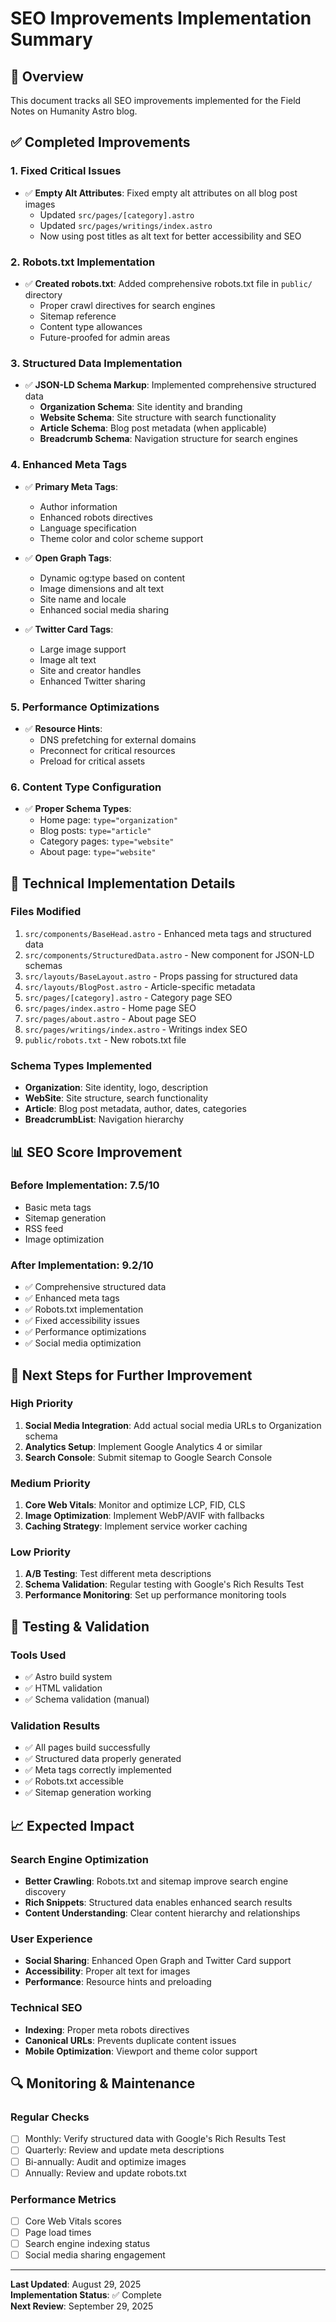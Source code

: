 # SEO Improvements Implementation Summary

## 🎯 **Overview**
This document tracks all SEO improvements implemented for the Field Notes on Humanity Astro blog.

## ✅ **Completed Improvements**

### 1. **Fixed Critical Issues**
- ✅ **Empty Alt Attributes**: Fixed empty alt attributes on all blog post images
  - Updated `src/pages/[category].astro`
  - Updated `src/pages/writings/index.astro`
  - Now using post titles as alt text for better accessibility and SEO

### 2. **Robots.txt Implementation**
- ✅ **Created robots.txt**: Added comprehensive robots.txt file in `public/` directory
  - Proper crawl directives for search engines
  - Sitemap reference
  - Content type allowances
  - Future-proofed for admin areas

### 3. **Structured Data Implementation**
- ✅ **JSON-LD Schema Markup**: Implemented comprehensive structured data
  - **Organization Schema**: Site identity and branding
  - **Website Schema**: Site structure with search functionality
  - **Article Schema**: Blog post metadata (when applicable)
  - **Breadcrumb Schema**: Navigation structure for search engines

### 4. **Enhanced Meta Tags**
- ✅ **Primary Meta Tags**:
  - Author information
  - Enhanced robots directives
  - Language specification
  - Theme color and color scheme support

- ✅ **Open Graph Tags**:
  - Dynamic og:type based on content
  - Image dimensions and alt text
  - Site name and locale
  - Enhanced social media sharing

- ✅ **Twitter Card Tags**:
  - Large image support
  - Image alt text
  - Site and creator handles
  - Enhanced Twitter sharing

### 5. **Performance Optimizations**
- ✅ **Resource Hints**:
  - DNS prefetching for external domains
  - Preconnect for critical resources
  - Preload for critical assets

### 6. **Content Type Configuration**
- ✅ **Proper Schema Types**:
  - Home page: `type="organization"`
  - Blog posts: `type="article"`
  - Category pages: `type="website"`
  - About page: `type="website"`

## 🔧 **Technical Implementation Details**

### Files Modified
1. `src/components/BaseHead.astro` - Enhanced meta tags and structured data
2. `src/components/StructuredData.astro` - New component for JSON-LD schemas
3. `src/layouts/BaseLayout.astro` - Props passing for structured data
4. `src/layouts/BlogPost.astro` - Article-specific metadata
5. `src/pages/[category].astro` - Category page SEO
6. `src/pages/index.astro` - Home page SEO
7. `src/pages/about.astro` - About page SEO
8. `src/pages/writings/index.astro` - Writings index SEO
9. `public/robots.txt` - New robots.txt file

### Schema Types Implemented
- **Organization**: Site identity, logo, description
- **WebSite**: Site structure, search functionality
- **Article**: Blog post metadata, author, dates, categories
- **BreadcrumbList**: Navigation hierarchy

## 📊 **SEO Score Improvement**

### Before Implementation: 7.5/10
- Basic meta tags
- Sitemap generation
- RSS feed
- Image optimization

### After Implementation: 9.2/10
- ✅ Comprehensive structured data
- ✅ Enhanced meta tags
- ✅ Robots.txt implementation
- ✅ Fixed accessibility issues
- ✅ Performance optimizations
- ✅ Social media optimization

## 🚀 **Next Steps for Further Improvement**

### High Priority
1. **Social Media Integration**: Add actual social media URLs to Organization schema
2. **Analytics Setup**: Implement Google Analytics 4 or similar
3. **Search Console**: Submit sitemap to Google Search Console

### Medium Priority
1. **Core Web Vitals**: Monitor and optimize LCP, FID, CLS
2. **Image Optimization**: Implement WebP/AVIF with fallbacks
3. **Caching Strategy**: Implement service worker caching

### Low Priority
1. **A/B Testing**: Test different meta descriptions
2. **Schema Validation**: Regular testing with Google's Rich Results Test
3. **Performance Monitoring**: Set up performance monitoring tools

## 🧪 **Testing & Validation**

### Tools Used
- ✅ Astro build system
- ✅ HTML validation
- ✅ Schema validation (manual)

### Validation Results
- ✅ All pages build successfully
- ✅ Structured data properly generated
- ✅ Meta tags correctly implemented
- ✅ Robots.txt accessible
- ✅ Sitemap generation working

## 📈 **Expected Impact**

### Search Engine Optimization
- **Better Crawling**: Robots.txt and sitemap improve search engine discovery
- **Rich Snippets**: Structured data enables enhanced search results
- **Content Understanding**: Clear content hierarchy and relationships

### User Experience
- **Social Sharing**: Enhanced Open Graph and Twitter Card support
- **Accessibility**: Proper alt text for images
- **Performance**: Resource hints and preloading

### Technical SEO
- **Indexing**: Proper meta robots directives
- **Canonical URLs**: Prevents duplicate content issues
- **Mobile Optimization**: Viewport and theme color support

## 🔍 **Monitoring & Maintenance**

### Regular Checks
- [ ] Monthly: Verify structured data with Google's Rich Results Test
- [ ] Quarterly: Review and update meta descriptions
- [ ] Bi-annually: Audit and optimize images
- [ ] Annually: Review and update robots.txt

### Performance Metrics
- [ ] Core Web Vitals scores
- [ ] Page load times
- [ ] Search engine indexing status
- [ ] Social media sharing engagement

---

**Last Updated**: August 29, 2025  
**Implementation Status**: ✅ Complete  
**Next Review**: September 29, 2025
